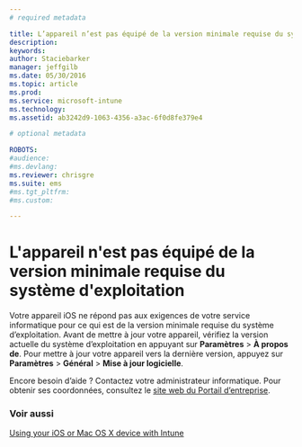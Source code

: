 ```yaml
---
# required metadata

title: L’appareil n’est pas équipé de la version minimale requise du système d’exploitation | Microsoft Intune
description:
keywords:
author: Staciebarker
manager: jeffgilb
ms.date: 05/30/2016
ms.topic: article
ms.prod:
ms.service: microsoft-intune
ms.technology:
ms.assetid: ab3242d9-1063-4356-a3ac-6f0d8fe379e4

# optional metadata

ROBOTS:
#audience:
#ms.devlang:
ms.reviewer: chrisgre
ms.suite: ems
#ms.tgt_pltfrm:
#ms.custom:

---
```



# L'appareil n'est pas équipé de la version minimale requise du système d'exploitation

Votre appareil iOS ne répond pas aux exigences de votre service informatique pour ce qui est de la version minimale requise du système d’exploitation.  Avant de mettre à jour votre appareil, vérifiez la version actuelle du système d’exploitation en appuyant sur **Paramètres** &gt; **À propos de**. Pour mettre à jour votre appareil vers la dernière version, appuyez sur **Paramètres** &gt; **Général** &gt; **Mise à jour logicielle**.

Encore besoin d’aide ? Contactez votre administrateur informatique. Pour obtenir ses coordonnées, consultez le [site web du Portail d’entreprise](http://portal.manage.microsoft.com).

### Voir aussi
[Using your iOS or Mac OS X device with Intune](using-your-ios-or-mac-os-x-device-with-intune.md)

<!--HONumber=Jun16_HO2-->



